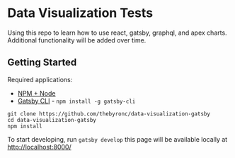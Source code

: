# Data Visualization Tests
Using this repo to learn how to use react, gatsby, graphql, and apex charts. Additional functionality will be added over time.

## Getting Started
Required applications:
- [NPM + Node](https://nodejs.org/en/)
- [Gatsby CLI](https://www.gatsbyjs.org/docs/quick-start) - `npm install -g gatsby-cli`


```
git clone https://github.com/thebyronc/data-visualization-gatsby
cd data-visualization-gatsby
npm install
```

To start developing, run `gatsby develop` this page will be available locally at [http://localhost:8000/](http://localhost:8000/) 